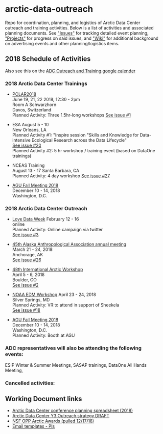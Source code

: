 # arctic-data-outreach
Repo for coordination, planning, and logistics of Arctic Data Center outreach and training activities. Below is a list of activities and associated planning documents. See ["Issues"]() for tracking detailed event planning, ["Projects"]() for progress on said issues, and ["Wiki"]() for additional background on advertising events and other planning/logistics items.

## 2018 Schedule of Activities
Also see this on the [ADC Outreach and Training google calender](https://calendar.google.com/calendar/embed?src=nceas.ucsb.edu_q8ada07hlliumm1ejcugpo89m8%40group.calendar.google.com&ctz=America%2FLos_Angeles)

### 2018 Arctic Data Center Trainings


* [POLAR2018](https://www.polar2018.org/)  
June 19, 21, 22 2018, 12:30 - 2pm  
Room A Schwarzhorn   
Davos, Switzerland   
Planned Activity: Three 1.5hr-long workshops
[See issue #1](https://github.com/NCEAS/arctic-data-outreach/issues/1)  

* ESA
August 5 - 10  
New Orleans, LA  
Planned Activity #1: "Inspire session "Skills and Knowledge for Data-intensive Ecological Research across the Data Lifecycle"   
[See issue #20](https://github.com/NCEAS/arctic-data-outreach/issues/20)  
Planned Activity #2: 5 hr workshop / training event (based on DataOne trainings)    

* NCEAS Training  
August 13 - 17
Santa Barbara, CA  
Planned Activity: 4 day workshop
[See issue #27](https://github.com/NCEAS/arctic-data-outreach/issues/27)

* [AGU Fall Meeting 2018](https://fallmeeting.agu.org/2017/future-meetings/)  
December 10 - 14, 2018  
Washington, D.C.  

### 2018 Arctic Data Center Outreach
* [Love Data Week](http://lovedataweek.org/2018-home/) 
February 12 - 16  
online  
Planned Activity: Online campaign via twitter  
[See issue #3](https://github.com/NCEAS/arctic-data-outreach/issues/3)

* [45th Alaska Anthropological Association annual meeting](https://www.alaskaanthropology.org/annual-meeting/)  
March 21 - 24, 2018  
Anchorage, AK  
[See issue #26](https://github.com/NCEAS/arctic-data-outreach/issues/26)  

* [48th International Arctic Workshop](http://instaar.colorado.edu/meetings/AW2018/about/index.html)  
April 5 - 6, 2018  
Boulder, CO  
[See issue #2](https://github.com/NCEAS/arctic-data-outreach/issues/2)  

* [NOAA EDM Workshop](https://edmw2018.sched.com/) 
April 23 - 24, 2018  
Silver Springs, MD   
Planned Activity: VR to attend in support of Sheekela  
[See issue #18](https://github.com/NCEAS/arctic-data-outreach/issues/18)  

* [AGU Fall Meeting 2018](https://fallmeeting.agu.org/2017/future-meetings/)  
December 10 - 14, 2018  
Washington, D.C.  
Planned Activity: Booth at AGU  

### ADC representatives will also be attending the following events:
ESIP Winter & Summer Meetings, SASAP trainings, DataOne All Hands Meeting,   

### Cancelled activities:


## Working Document links
* [Arctic Data Center conference planning spreadsheet (2018)](https://docs.google.com/spreadsheets/d/1OiSIzkVsPvorFo9G_ZFqf7EVdYY0vDKd7o9S4_O0XGs/edit?pli=1#gid=812369282)
* [Arctic Data Center Y3 Outreach strategy DRAFT](https://docs.google.com/document/d/18DBMiEWfOATpNETbtMEqqwFyk0jYIK79PBukRXgb1uI/edit#heading=h.ttlawgu1idk)
* [NSF OPP Arctic Awards (pulled 12/17/18)](https://docs.google.com/spreadsheets/d/1tuhOG2eDac_xQW2QdW0fqQxYiEl88g4WewEH-3ioHDw/edit#gid=307992913)
* [Email templates - PIs](https://docs.google.com/document/d/1ZsOn36ScsMTbJYO2hfSyOIJZKWWRihDZR1-75wcxXCQ/edit#)
